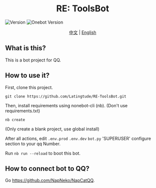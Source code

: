 <center><h1>RE: ToolsBot</h1></center>

![Version](https://img.shields.io/badge/Version-1.0.0-blue) ![Onebot Version](https://img.shields.io/badge/OneBot-v11-blue)

<center><a href="./README.zh-cn.md">中文</a> | <a href="./README.md">English</a></center>

## What is this?
This is a bot project for QQ.

## How to use it?
First, clone this project.

`
git clone https://github.com/Latingtude/RE-ToolsBot.git
`

Then, install requirements using nonebot-cli (nb). (Don't use requirements.txt)

`
nb create
`

(Only create a blank project, use global install)

After all actions, edit `.env.prod` `.env.dev` `bot.py` 'SUPERUSER' configure section to your qq Number.

Run `nb run --reload` to boot this bot.

## How to connect bot to QQ?

Go https://github.com/NapNeko/NapCatQQ.

